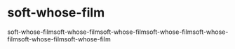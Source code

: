# soft-whose-film
soft-whose-filmsoft-whose-filmsoft-whose-filmsoft-whose-filmsoft-whose-filmsoft-whose-filmsoft-whose-film
